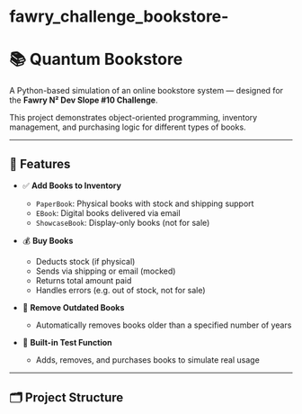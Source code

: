 # fawry_challenge_bookstore-
# 📚 Quantum Bookstore

A Python-based simulation of an online bookstore system — designed for the **Fawry N² Dev Slope #10 Challenge**.

This project demonstrates object-oriented programming, inventory management, and purchasing logic for different types of books.

---

## 🚀 Features

- ✅ **Add Books to Inventory**
  - `PaperBook`: Physical books with stock and shipping support
  - `EBook`: Digital books delivered via email
  - `ShowcaseBook`: Display-only books (not for sale)

- 💰 **Buy Books**
  - Deducts stock (if physical)
  - Sends via shipping or email (mocked)
  - Returns total amount paid
  - Handles errors (e.g. out of stock, not for sale)

- 🧹 **Remove Outdated Books**
  - Automatically removes books older than a specified number of years

- 🧪 **Built-in Test Function**
  - Adds, removes, and purchases books to simulate real usage

---

## 🗂️ Project Structure

